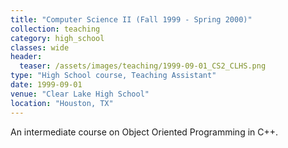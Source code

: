```yaml
---
title: "Computer Science II (Fall 1999 - Spring 2000)"
collection: teaching
category: high_school
classes: wide
header: 
  teaser: /assets/images/teaching/1999-09-01_CS2_CLHS.png
type: "High School course, Teaching Assistant"
date: 1999-09-01
venue: "Clear Lake High School"
location: "Houston, TX"
---
```


An intermediate course on Object Oriented Programming in C++.

